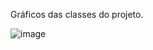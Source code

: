 Gráficos das classes do projeto. 

![image](https://github.com/tamis2K/CG/assets/90485488/c2316d5a-c272-4932-b99f-b1deb121b58d)
